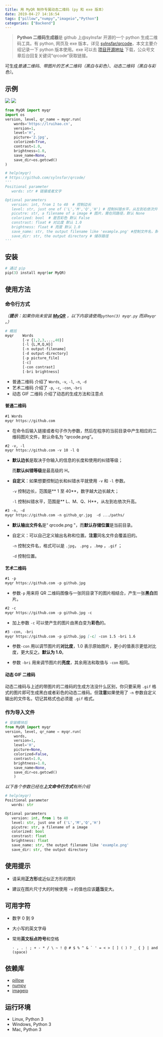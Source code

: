 ```yaml
---
title: 用 MyQR 制作专属动态二维码 (py 和 exe 版本）
date: 2019-04-27 14:16:54
tags: ["pillow","numpy","imageio","Python"]
categories: ["Backend"]
---
```


> **Python 二维码生成器**是 github 上@sylnsfar 开源的一个 python 生成二维码工具。有 python, 网页及 exe 版本，详见 [sylnsfar/qrcode](https://github.com/sylnsfar/qrcode/)，本文主要介绍记录一下 python 版本使用。exe 可以去 [项目开源地址](https://github.com/sylnsfar/qrcode_win) 下载，公众号文章后台回复关键词“qrcode”获取链接。

可生成*普通二维码*、*带图片的艺术二维码（黑白与彩色）*、*动态二维码（黑白与彩色）*。

<!--more-->
## 示例

<div class="text-center">

![](images/1.gif)
![](images/2.png)

</div>

```python
from MyQR import myqr
import os
version, level, qr_name = myqr.run(
    words='https://lruihao.cn',
    version=1,
    level='H',
    picture='2.jpg',
    colorized=True,
    contrast=1.0,
    brightness=1.0,
    save_name=None,
    save_dir=os.getcwd()
)

# help(myqr)
# https://github.com/sylnsfar/qrcode/
'''
Positional parameter
   words: str # 链接或者文字

Optional parameters
   version: int, from 1 to 40  # 控制边长
   level: str, just one of ('L','M','Q','H') # 控制纠错水平，从左到右依次升高。
   picutre: str, a filename of a image # 图片，需在同路径，默认 None
   colorized: bool  # 是否彩色 默认 False
   constrast: float # 对比度 默认 1.0
   brightness: float # 亮度 默认 1.0
   save_name: str, the output filename like 'example.png' #控制文件名，默认 None,'qrcode.png'
   save_dir: str, the output directory # 储存路径
'''
```

## 安装

```python
# 通过 pip
pip(3) install myqr(or MyQR)
```

## 使用方法

### 命令行方式

*（**提示**：如果你尚未安装 [**MyQR**](https://pypi.python.org/pypi/MyQR) ，以下内容请使用`python(3) myqr.py` 而非`myqr` 。）*

```python
# 概括
myqr 	Words
		[-v {1,2,3,...,40}]
		[-l {L,M,Q,H}]
        [-n output-filename]
		[-d output-directory]
		[-p picture_file]
		[-c]
		[-con contrast]
		[-bri brightness]
```

- 普通二维码 介绍了 `Words`, `-v`, `-l`, `-n`, `-d` 
- 艺术二维码 介绍了  `-p`, `-c`, `-con`, `-bri`
- 动态 GIF 二维码 介绍了动态的生成方法和注意点

#### 普通二维码

```markdown
#1 Words
myqr https://github.com
```

* 在命令后输入链接或者句子作为参数，然后在程序的当前目录中产生相应的二维码图片文件，默认命名为 “qrcode.png”。

```markdown
#2 -v, -l
myqr https://github.com -v 10 -l Q
```

* **默认边长**是取决于你输入的信息的长度和使用的纠错等级；

  而**默认纠错等级**是最高级的 H。

* **自定义**：如果想要控制边长和纠错水平就使用 `-v` 和 `-l` 参数。

   `-v` 控制边长，范围是** 1 至 40**，数字越大边长越大；

   `-l` 控制纠错水平，范围是** L、M、Q、H**，从左到右依次升高。

```markdown
#3 -n, -d
myqr https://github.com -n github_qr.jpg  -d .../paths/
```

- **默认输出文件名**是“ qrcode.png "，而**默认存储位置**是当前目录。

- 自定义：可以自己定义输出名称和位置。**注意**同名文件会覆盖旧的。

  `-n` 控制文件名，格式可以是 `.jpg`， `.png` ，`.bmp` ，`.gif` ；

  `-d` 控制位置。

  

#### 艺术二维码

```markdown
#1 -p
myqr https://github.com -p github.jpg
```

* 参数`-p` 用来将 QR 二维码图像与一张同目录下的图片相结合，产生一张**黑白**图片。

  
```markdown
#2 -c
myqr https://github.com -p github.jpg -c
```

* 加上参数 `-c` 可以使产生的图片由黑白变为**彩色**的。

```markdown
#3 -con, -bri
myqr https://github.com -p github.jpg [-c] -con 1.5 -bri 1.6
```

* 参数`-con` 用以调节图片的**对比度**，1.0 表示原始图片，更小的值表示更低对比度，更大反之。**默认为 1.0**。

* 参数 `-bri` 用来调节图片的**亮度**，其余用法和取值与 `-con` 相同。

#### 动态 GIF 二维码

动态二维码与上述的带图片的二维码的生成方法没什么区别，你只要采用 `.gif` 格式的图片即可生成黑白或者彩色的动态二维码。但**注意**如果使用了 `-n` 参数自定义输出的文件名，切记其格式也必须是 `.gif` 格式。

### 作为导入文件

```python
# 安装模块后
from MyQR import myqr
version, level, qr_name = myqr.run(
	words,
    version=1,
    level='H',
    picture=None,
    colorized=False,
    contrast=1.0,
    brightness=1.0,
    save_name=None,
    save_dir=os.getcwd()
	)
```

*以下各个参数已经在**上文命令行方式**有所介绍*

```python
# help(myqr)
Positional parameter
   words: str

Optional parameters
   version: int, from 1 to 40
   level: str, just one of ('L','M','Q','H')
   picutre: str, a filename of a image
   colorized: bool
   constrast: float
   brightness: float
   save_name: str, the output filename like 'example.png'
   save_dir: str, the output directory
```

## 使用提示

* 请采用**正方形**或近似正方形的图片

* 建议在图片尺寸大的时候使用 `-v` 的值也应该**适当**变大。

## 可用字符

* 数字 0 到 9

* 大小写的英文字母

* 常用**英文标点符号**和空格

  ```console
  · , . : ; + - * / \ ~ ! @ # $ % ^ & ` ' = < > [ ] ( ) ? _ { } | and  (space)
  ```

## 依赖库

* [pillow](https://pypi.python.org/pypi/Pillow/3.3.1)
* [numpy](https://pypi.python.org/pypi/numpy)
* [imageio](https://pypi.python.org/pypi/imageio)

## 运行环境

* Linux, Python 3
* Windows, Python 3
* Mac, Python 3
